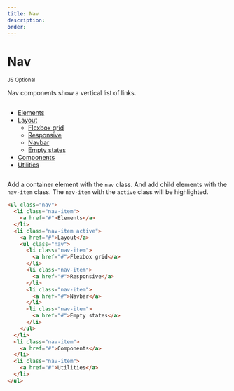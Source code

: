 ```yaml
---
title: Nav
description: 
order: 
---
```


# Nav

<small class="label label-secondary">JS Optional</small>

Nav components show a vertical list of links.
 
<div class="vp-raw docs-demo columns">
  <div class="column col-6 col-xs-12">
    <ul class="nav">
      <li class="nav-item"><a href="#nav">Elements</a></li>
      <li class="nav-item active"><a href="#nav">Layout</a>
        <ul class="nav">
          <li class="nav-item"><a href="#nav">Flexbox grid</a></li>
          <li class="nav-item"><a href="#nav">Responsive</a></li>
          <li class="nav-item active"><a href="#nav">Navbar</a></li>
          <li class="nav-item"><a href="#nav">Empty states</a></li>
        </ul>
      </li>
      <li class="nav-item"><a href="#nav">Components</a></li>
      <li class="nav-item"><a href="#nav">Utilities</a></li>
    </ul>
  </div>
</div>

Add a container element with the `nav` class. And add child elements with the `nav-item` class. The `nav-item` with the `active` class will be highlighted.

```html
<ul class="nav">
  <li class="nav-item">
    <a href="#">Elements</a>
  </li>
  <li class="nav-item active">
    <a href="#">Layout</a>
    <ul class="nav">
      <li class="nav-item">
        <a href="#">Flexbox grid</a>
      </li>
      <li class="nav-item">
        <a href="#">Responsive</a>
      </li>
      <li class="nav-item">
        <a href="#">Navbar</a>
      </li>
      <li class="nav-item">
        <a href="#">Empty states</a>
      </li>
    </ul>
  </li>
  <li class="nav-item">
    <a href="#">Components</a>
  </li>
  <li class="nav-item">
    <a href="#">Utilities</a>
  </li>
</ul>
```

